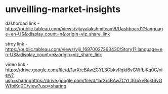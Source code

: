 # unveilling-market-insights

dashbroad link - https://public.tableau.com/views/vijayalakshmiteam8/Dashboard1?:language=en-US&:display_count=n&:origin=viz_share_link


stroy link -  https://public.tableau.com/views/viji_16970027393430/Story1?:language=en-US&:display_count=n&:origin=viz_share_link


video link - https://drive.google.com/file/d/1arXrcBAwZCYL3GbkvRgkt6vGWfbiKq0C/view?usp=sharinghttps://drive.google.com/file/d/1arXrcBAwZCYL3GbkvRgkt6vGWfbiKq0C/view?usp=sharing
